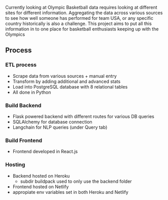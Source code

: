 Currently looking at Olympic Basketball data requires looking at different sites for different information. Aggregating the data across various sources to see how well someone has performed for team USA, or any specific country historically is also a challenge. This project aims to put all this information in to one place for basketball enthusiasts keeping up with the Olympics

## **Process** 
### ETL process
- Scrape data from various sources + manual entry
- Transform by adding additional and advanced stats
- Load into PostgreSQL database with 8 relational tables
- All done in Python

### Build Backend
- Flask powered backend with different routes for various DB queries
- SQLAlchemy for database connection
- Langchain for NLP queries (under Query tab)

### Build Frontend
- Frontend developed in React.js

### Hosting
- Backend hosted on Heroku
    - subdir buildpack used to only use the backend folder
- Frontend hosted on Netlify
- appropiate env variables set in both Heroku and Netlify 

